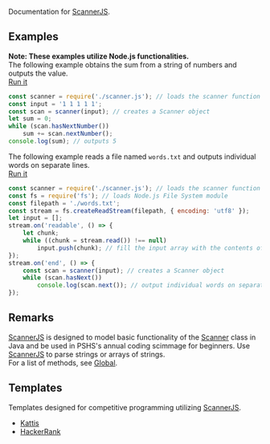 Documentation for [ScannerJS](https://github.com/pshscc/ScannerJS).

## Examples
**Note: These examples utilize Node.js functionalities.**  
The following example obtains the sum from a string of numbers and outputs the value.  
[Run it](https://repl.it/@MiniDomo/scannerjs-example-1)
```js
const scanner = require('./scanner.js'); // loads the scanner function
const input = '1 1 1 1 1';
const scan = scanner(input); // creates a Scanner object
let sum = 0;
while (scan.hasNextNumber())
    sum += scan.nextNumber();
console.log(sum); // outputs 5
```
The following example reads a file named `words.txt` and outputs individual words on separate lines.  
[Run it](https://repl.it/@MiniDomo/scannerjs-example-2)
```js
const scanner = require('./scanner.js'); // loads the scanner function
const fs = require('fs'); // loads Node.js File System module
const filepath = './words.txt';
const stream = fs.createReadStream(filepath, { encoding: 'utf8' });
let input = [];
stream.on('readable', () => {
    let chunk;
    while ((chunk = stream.read()) !== null)
        input.push(chunk); // fill the input array with the contents of words.txt
});
stream.on('end', () => {
    const scan = scanner(input); // creates a Scanner object
    while (scan.hasNext())
        console.log(scan.next()); // output individual words on separate lines
});
```

## Remarks
[ScannerJS](https://github.com/pshscc/ScannerJS) is designed to model basic functionality of the [Scanner](https://docs.oracle.com/javase/10/docs/api/java/util/Scanner.html) class in Java and be used in PSHS's annual coding scimmage for beginners. Use [ScannerJS](https://github.com/pshscc/ScannerJS) to parse strings or arrays of strings.  
For a list of methods, see [Global](../doc/global.html).

## Templates
Templates designed for competitive programming utilizing [ScannerJS](https://github.com/pshscc/ScannerJS).  
- [Kattis](https://github.com/pshscc/ScannerJS/tree/master/templates/kattis)
- [HackerRank](https://github.com/pshscc/ScannerJS/tree/master/templates/hackerrank)